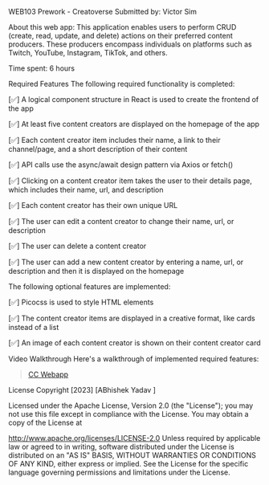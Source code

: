 WEB103 Prework -  Creatoverse
Submitted by:  Victor Sim

About this web app:  This application enables users to perform CRUD (create, read, update, and delete) actions on their preferred content producers. These producers encompass individuals on platforms such as Twitch, YouTube, Instagram, TikTok, and others.

Time spent: 6 hours

Required Features
The following required functionality is completed:

[✅] A logical component structure in React is used to create the frontend of the app

[✅] At least five content creators are displayed on the homepage of the app

[✅] Each content creator item includes their name, a link to their channel/page, and a short description of their content

[✅] API calls use the async/await design pattern via Axios or fetch()

[✅] Clicking on a content creator item takes the user to their details page, which includes their name, url, and description

[✅] Each content creator has their own unique URL

[✅] The user can edit a content creator to change their name, url, or description

[✅] The user can delete a content creator

[✅] The user can add a new content creator by entering a name, url, or description and then it is displayed on the homepage

The following optional features are implemented:

[✅] Picocss is used to style HTML elements

[✅] The content creator items are displayed in a creative format, like cards instead of a list

[✅] An image of each content creator is shown on their content creator card

Video Walkthrough
Here's a walkthrough of implemented required features:

<blockquote class="imgur-embed-pub" lang="en" data-id="a/ueEdW3o"  ><a href="//imgur.com/a/ueEdW3o">CC Webapp</a></blockquote>


License
Copyright [2023] [ABhishek Yadav ]

Licensed under the Apache License, Version 2.0 (the "License"); you may not use this file except in compliance with the License. You may obtain a copy of the License at

http://www.apache.org/licenses/LICENSE-2.0
Unless required by applicable law or agreed to in writing, software distributed under the License is distributed on an "AS IS" BASIS, WITHOUT WARRANTIES OR CONDITIONS OF ANY KIND, either express or implied. See the License for the specific language governing permissions and limitations under the License.
